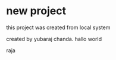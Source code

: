 # new project

this project was created from local system

created by yubaraj chanda.
hallo world

raja 